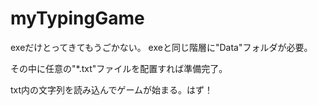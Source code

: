 # myTypingGame

exeだけとってきてもうごかない。
exeと同じ階層に"Data"フォルダが必要。

その中に任意の"*.txt"ファイルを配置すれば準備完了。

txt内の文字列を読み込んでゲームが始まる。はず！
